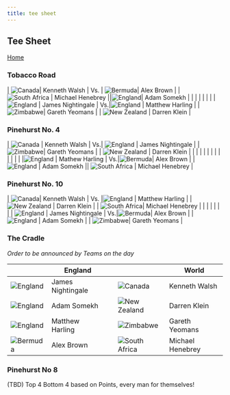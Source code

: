 ```yaml
---
title: tee sheet
---
```


## Tee Sheet

[Home](home.md)

### Tobacco Road

| ![Canada](https://flagcdn.com/56x42/ca.png)| Kenneth Walsh     | Vs.  | ![Bermuda](https://flagcdn.com/56x42/bm.png)| Alex Brown    |
| ![South Africa](https://flagcdn.com/56x42/za.png) | Michael Henebrey  ||![England](https://flagcdn.com/56x42/gb-eng.png)| Adam Somekh      |
|        |                   |                                                                 |                  |                   |
|![England](https://flagcdn.com/56x42/gb-eng.png) | James Nightingale | Vs.|![England](https://flagcdn.com/56x42/gb-eng.png) | Matthew Harling    |
| ![Zimbabwe](https://flagcdn.com/56x42/zw.png)| Gareth Yeomans    | | ![New Zealand](https://flagcdn.com/56x42/nz.png) | Darren Klein     |



### Pinehurst No. 4 

| ![Canada](https://flagcdn.com/56x42/ca.png) | Kenneth Walsh     | Vs.| ![England](https://flagcdn.com/56x42/gb-eng.png) | James Nightingale |
| ![Zimbabwe](https://flagcdn.com/56x42/zw.png)| Gareth Yeomans   | | ![New Zealand](https://flagcdn.com/56x42/nz.png) | Darren Klein     |
|        |                   |                                                                 |                  |                   |
|        |                   |                                                                 |                  |                   |
|![England](https://flagcdn.com/56x42/gb-eng.png) | Mathew Harling    | Vs.|![Bermuda](https://flagcdn.com/56x42/bm.png)| Alex Brown        |
| ![England](https://flagcdn.com/56x42/gb-eng.png) | Adam Somekh       || ![South Africa](https://flagcdn.com/56x42/za.png) | Michael Henebrey |



### Pinehurst No. 10 

| ![Canada](https://flagcdn.com/56x42/ca.png)| Kenneth Walsh     | Vs. |![England](https://flagcdn.com/56x42/gb-eng.png) | Matthew Harling    |
| ![New Zealand](https://flagcdn.com/56x42/nz.png) | Darren Klein | | ![South Africa](https://flagcdn.com/56x42/za.png)| Michael Henebrey |
|        |                   |                                                                 |                  |                   |
| ![England](https://flagcdn.com/56x42/gb-eng.png) | James Nightingale | Vs.|![Bermuda](https://flagcdn.com/56x42/bm.png)| Alex Brown        |
| ![England](https://flagcdn.com/56x42/gb-eng.png) | Adam Somekh      | | ![Zimbabwe](https://flagcdn.com/56x42/zw.png)| Gareth Yeomans   |



### The Cradle 
*Order to be announced by Teams on the day*

|        | **England**           |                                                                 |                  | **World**            |
| ------ | ----------------- | :---------------------------------------------------------------: | ---------------- | ----------------- |
| ![England](https://flagcdn.com/56x42/gb-eng.png) | James Nightingale | | ![Canada](https://flagcdn.com/56x42/ca.png)          | Kenneth Walsh     |
| ![England](https://flagcdn.com/56x42/gb-eng.png)  | Adam Somekh       ||![New Zealand](https://flagcdn.com/56x42/nz.png) | Darren Klein      |
| ![England](https://flagcdn.com/56x42/gb-eng.png)  | Matthew Harling    | | ![Zimbabwe](https://flagcdn.com/56x42/zw.png)| Gareth Yeomans    |
| ![Bermuda](https://flagcdn.com/56x42/bm.png)| Alex Brown        | | ![South Africa](https://flagcdn.com/56x42/za.png)| Michael Henebrey  |



### Pinehurst No 8 

(TBD) Top 4 Bottom 4 based on Points, every man for themselves! 
